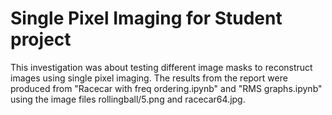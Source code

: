 # Single Pixel Imaging for Student project

This investigation was about testing different image masks to reconstruct images using single pixel imaging. The results from the report were produced from "Racecar with freq ordering.ipynb" and "RMS graphs.ipynb" using the image files rollingball/5.png and racecar64.jpg.
